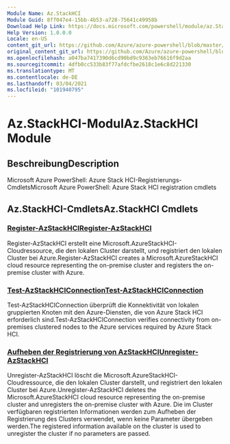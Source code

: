 ```yaml
---
Module Name: Az.StackHCI
Module Guid: 8ff047e4-15bb-4b53-a728-75641c49958b
Download Help Link: https://docs.microsoft.com/powershell/module/az.StackHCI
Help Version: 1.0.0.0
Locale: en-US
content_git_url: https://github.com/Azure/azure-powershell/blob/master/src/StackHCI/help/Az.StackHCI.md
original_content_git_url: https://github.com/Azure/azure-powershell/blob/master/src/StackHCI/help/Az.StackHCI.md
ms.openlocfilehash: a047ba7417390d6cd90bd9c9363eb76616f9d2aa
ms.sourcegitcommit: 4dfb0cc533b83f77afdcfbe2618c1e6c8d221330
ms.translationtype: MT
ms.contentlocale: de-DE
ms.lasthandoff: 03/04/2021
ms.locfileid: "101940795"
---
```

# <span data-ttu-id="5198e-101">Az.StackHCI-Modul</span><span class="sxs-lookup"><span data-stu-id="5198e-101">Az.StackHCI Module</span></span>
## <span data-ttu-id="5198e-102">Beschreibung</span><span class="sxs-lookup"><span data-stu-id="5198e-102">Description</span></span>
<span data-ttu-id="5198e-103">Microsoft Azure PowerShell: Azure Stack HCI-Registrierungs-Cmdlets</span><span class="sxs-lookup"><span data-stu-id="5198e-103">Microsoft Azure PowerShell: Azure Stack HCI registration cmdlets</span></span>

## <span data-ttu-id="5198e-104">Az.StackHCI-Cmdlets</span><span class="sxs-lookup"><span data-stu-id="5198e-104">Az.StackHCI Cmdlets</span></span>
### [<span data-ttu-id="5198e-105">Register-AzStackHCI</span><span class="sxs-lookup"><span data-stu-id="5198e-105">Register-AzStackHCI</span></span>](Register-AzStackHCI.md)
<span data-ttu-id="5198e-106">Register-AzStackHCI erstellt eine Microsoft.AzureStackHCI-Cloudressource, die den lokalen Cluster darstellt, und registriert den lokalen Cluster bei Azure.</span><span class="sxs-lookup"><span data-stu-id="5198e-106">Register-AzStackHCI creates a Microsoft.AzureStackHCI cloud resource representing the on-premise cluster and registers the on-premise cluster with Azure.</span></span>

### [<span data-ttu-id="5198e-107">Test-AzStackHCIConnection</span><span class="sxs-lookup"><span data-stu-id="5198e-107">Test-AzStackHCIConnection</span></span>](Test-AzStackHCIConnection.md)
<span data-ttu-id="5198e-108">Test-AzStackHCIConnection überprüft die Konnektivität von lokalen gruppierten Knoten mit den Azure-Diensten, die von Azure Stack HCI erforderlich sind.</span><span class="sxs-lookup"><span data-stu-id="5198e-108">Test-AzStackHCIConnection verifies connectivity from on-premises clustered nodes to the Azure services required by Azure Stack HCI.</span></span>

### [<span data-ttu-id="5198e-109">Aufheben der Registrierung von AzStackHCI</span><span class="sxs-lookup"><span data-stu-id="5198e-109">Unregister-AzStackHCI</span></span>](Unregister-AzStackHCI.md)
<span data-ttu-id="5198e-110">Unregister-AzStackHCI löscht die Microsoft.AzureStackHCI-Cloudressource, die den lokalen Cluster darstellt, und registriert den lokalen Cluster bei Azure.</span><span class="sxs-lookup"><span data-stu-id="5198e-110">Unregister-AzStackHCI deletes the Microsoft.AzureStackHCI cloud resource representing the on-premise cluster and unregisters the on-premise cluster with Azure.</span></span>
<span data-ttu-id="5198e-111">Die im Cluster verfügbaren registrierten Informationen werden zum Aufheben der Registrierung des Clusters verwendet, wenn keine Parameter übergeben werden.</span><span class="sxs-lookup"><span data-stu-id="5198e-111">The registered information available on the cluster is used to unregister the cluster if no parameters are passed.</span></span>

